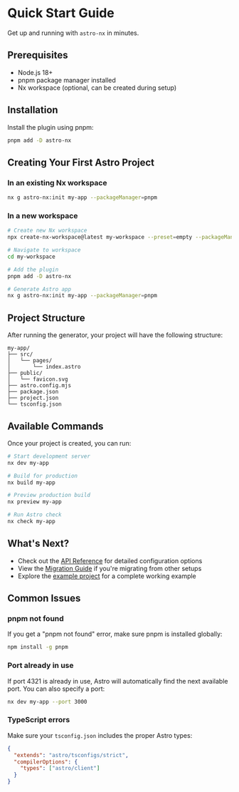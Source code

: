 # Quick Start Guide

Get up and running with `astro-nx` in minutes.

## Prerequisites

- Node.js 18+ 
- pnpm package manager installed
- Nx workspace (optional, can be created during setup)

## Installation

Install the plugin using pnpm:

```bash
pnpm add -D astro-nx
```

## Creating Your First Astro Project

### In an existing Nx workspace

```bash
nx g astro-nx:init my-app --packageManager=pnpm
```

### In a new workspace

```bash
# Create new Nx workspace
npx create-nx-workspace@latest my-workspace --preset=empty --packageManager=pnpm

# Navigate to workspace
cd my-workspace

# Add the plugin
pnpm add -D astro-nx

# Generate Astro app
nx g astro-nx:init my-app --packageManager=pnpm
```

## Project Structure

After running the generator, your project will have the following structure:

```
my-app/
├── src/
│   └── pages/
│       └── index.astro
├── public/
│   └── favicon.svg
├── astro.config.mjs
├── package.json
├── project.json
└── tsconfig.json
```

## Available Commands

Once your project is created, you can run:

```bash
# Start development server
nx dev my-app

# Build for production
nx build my-app

# Preview production build
nx preview my-app

# Run Astro check
nx check my-app
```

## What's Next?

- Check out the [API Reference](./api-reference.md) for detailed configuration options
- View the [Migration Guide](./migration-guide.md) if you're migrating from other setups
- Explore the [example project](../examples/with-pnpm/README.md) for a complete working example

## Common Issues

### pnpm not found
If you get a "pnpm not found" error, make sure pnpm is installed globally:

```bash
npm install -g pnpm
```

### Port already in use
If port 4321 is already in use, Astro will automatically find the next available port. You can also specify a port:

```bash
nx dev my-app --port 3000
```

### TypeScript errors
Make sure your `tsconfig.json` includes the proper Astro types:

```json
{
  "extends": "astro/tsconfigs/strict",
  "compilerOptions": {
    "types": ["astro/client"]
  }
}
```
